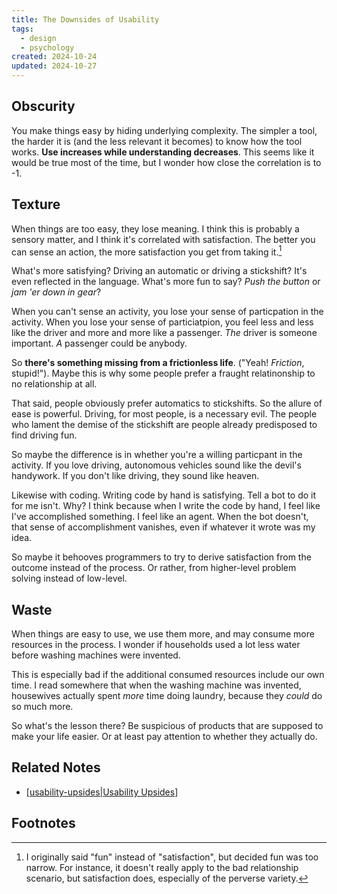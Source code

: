 ```yaml
---
title: The Downsides of Usability
tags:
  - design
  - psychology
created: 2024-10-24
updated: 2024-10-27
---
```

## Obscurity

You make things easy by hiding underlying complexity. The simpler a tool, the harder it is (and the less relevant it becomes) to know how the tool works. **Use increases while understanding decreases**. This seems like it would be true most of the time, but I wonder how close the correlation is to -1.

## Texture

When things are too easy, they lose meaning. I think this is probably a sensory matter, and I think it's correlated with satisfaction. The better you can sense an action, the more satisfaction you get from taking it.[^1]

What's more satisfying? Driving an automatic or driving a stickshift? It's even reflected in the language. What's more fun to say? *Push the button* or *jam 'er down in gear*?

When you can't sense an activity, you lose your sense of particpation in the activity. When you lose your sense of particiatpion, you feel less and less like the driver and more and more like a passenger. *The* driver is someone important. *A* passenger could be anybody.

So **there's something missing from a frictionless life**. ("Yeah! *Friction*, stupid!"). Maybe this is why some people prefer a fraught relatinonship to no relationship at all.

That said, people obviously prefer automatics to stickshifts. So the allure of ease is powerful. Driving, for most people, is a necessary evil. The people who lament the demise of the stickshift are people already predisposed to find driving fun.

So maybe the difference is in whether you're a willing particpant in the activity. If you love driving, autonomous vehicles sound like the devil's handywork. If you don't like driving, they sound like heaven.

Likewise with coding. Writing code by hand is satisfying. Tell a  bot to do it for me isn't. Why? I think because when I write the code by hand, I feel like I've accomplished something. I feel like an agent. When the bot doesn't, that sense of accomplishment vanishes, even if whatever it wrote was my idea.

So maybe it behooves programmers to try to derive satisfaction from the outcome instead of the process. Or rather, from higher-level problem solving instead of low-level.

## Waste

When things are easy to use, we use them more, and may consume more resources in the process. I wonder if households used a lot less water before washing machines were invented.

This is especially bad if the additional consumed resources include our own time. I read somewhere that when the washing machine was invented, housewives actually spent *more* time doing laundry, because they *could* do so much more.

So what's the lesson there? Be suspicious of products that are supposed to make your life easier. Or at least pay attention to whether they actually do.

## Related Notes

- [[usability-upsides|Usability Upsides]]

## Footnotes

[^1]: I originally said "fun" instead of "satisfaction", but decided fun was too narrow. For instance, it doesn't really apply to the bad relationship scenario, but satisfaction does, especially of the perverse variety.

[//begin]: # "Autogenerated link references for markdown compatibility"
[usability-upsides|Usability Upsides]: usability-upsides "The Upsides of Usability"
[//end]: # "Autogenerated link references"